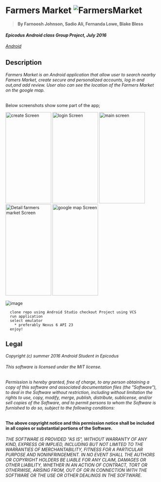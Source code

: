 # Farmers Market ![FarmersMarket](http://ncapples.com/wp-content/uploads/2015/03/BLUE-RIDGE-FARM-DIRECT-MARKET-ICON.png)


> **By Farnoosh Johnson, Sadio Ali, Fernanda Lowe, Blake Bless**

#### _Epicodus Android class Group Project, July 2016_

###### _[Android](https://www.learnhowtoprogram.com/android)_


## __Description__


###### Farmers Market is an Android application that allow user to search nearby Famers Market, create secure and personalized accounts, log in and out,and add review. User also can see the location of the Farmers Market on the google map.
Below screenshots show some part of the app;

<img id="screen-1" src="https://s26.postimg.org/zc2q4wxix/Screen_Shot_2016_07_28_at_3_28_22_PM.png" width="150" height="300" title="create Screen" />
<img id="screen-1" src="https://s26.postimg.org/gxs70xl89/Screen_Shot_2016_07_28_at_3_28_33_PM.png" width="150" height="300" title="login Screen" />
<img id="screen-1" src="https://s26.postimg.org/bnn89n0zd/Screen_Shot_2016_07_28_at_3_28_51_PM.png" width="150" height="300" title="main screen" />
<img id="screen-1" src="https://s26.postimg.org/60qvc5ygp/Screen_Shot_2016_07_28_at_3_29_38_PM.png" width="150" height="300" title="Detail farmers market Screen" />
<img id="screen-1" src="https://s26.postimg.org/ekeunnw6x/Screen_Shot_2016_07_28_at_3_30_13_PM.png" width="150" height="300" title="google map Screen" />


![image](http://www.advanceddigitalsecurity.co.uk/files/4313/1654/9222/process.png)  
```
  clone repo using Android Studio checkout Project using VCS
  run application
  select emulator
    * preferably Nexus 6 API 23
  enjoy!
  ```


Legal
------

_*Copyright (c) summer 2016 Android Student in Epicodus*_

###### This software is licensed under the MIT license.

###### Permission is hereby granted, free of charge, to any person obtaining a copy of this software and associated documentation files (the "Software"), to deal in the Software without restriction, including without limitation the rights to use, copy, modify, merge, publish, distribute, sublicense, and/or sell copies of the Software, and to permit persons to whom the Software is furnished to do so, subject to the following conditions:

__The above copyright notice and this permission notice shall be included in all copies or substantial portions of the Software.__

###### THE SOFTWARE IS PROVIDED "AS IS", WITHOUT WARRANTY OF ANY KIND, EXPRESS OR IMPLIED, INCLUDING BUT NOT LIMITED TO THE WARRANTIES OF MERCHANTABILITY, FITNESS FOR A PARTICULAR PURPOSE AND NONINFRINGEMENT. IN NO EVENT SHALL THE AUTHORS OR COPYRIGHT HOLDERS BE LIABLE FOR ANY CLAIM, DAMAGES OR OTHER LIABILITY, WHETHER IN AN ACTION OF CONTRACT, TORT OR OTHERWISE, ARISING FROM, OUT OF OR IN CONNECTION WITH THE SOFTWARE OR THE USE OR OTHER DEALINGS IN THE SOFTWARE.
